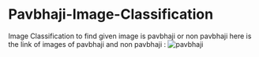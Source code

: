 # Pavbhaji-Image-Classification
Image Classification to find given image is pavbhaji or non pavbhaji
here is the link of images of pavbhaji and non pavbhaji : ![pavbhaji](https://github.com/drivebuddyai/machinelearningchallenge)

